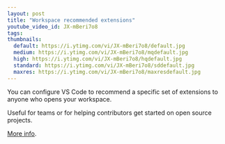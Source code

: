 ```yaml
---
layout: post
title: "Workspace recommended extensions"
youtube_video_id: JX-mBeri7o8
tags:
thumbnails:
  default: https://i.ytimg.com/vi/JX-mBeri7o8/default.jpg
  medium: https://i.ytimg.com/vi/JX-mBeri7o8/mqdefault.jpg
  high: https://i.ytimg.com/vi/JX-mBeri7o8/hqdefault.jpg
  standard: https://i.ytimg.com/vi/JX-mBeri7o8/sddefault.jpg
  maxres: https://i.ytimg.com/vi/JX-mBeri7o8/maxresdefault.jpg
---
```


You can configure VS Code to recommend a specific set of extensions to anyone who opens your workspace.

Useful for teams or for helping contributors get started on open source projects.

[More info](https://code.visualstudio.com/docs/editor/extension-gallery#_recommended-extensions).